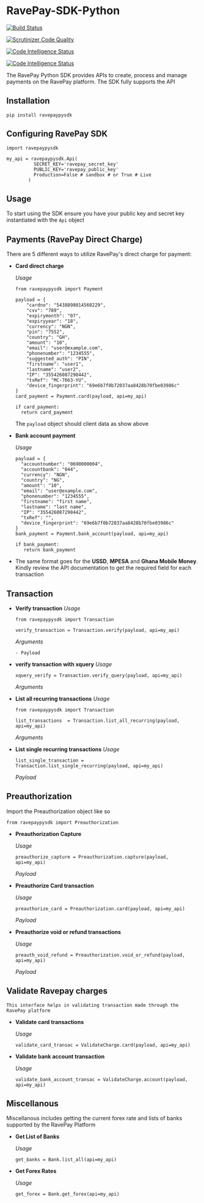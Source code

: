 # RavePay-SDK-Python
[![Build Status](https://travis-ci.org/johnchuks/RavePay-SDK-Python.svg?branch=master)](https://travis-ci.org/johnchuks/RavePay-SDK-Python)

[![Scrutinizer Code Quality](https://scrutinizer-ci.com/g/johnchuks/RavePay-SDK-Python/badges/quality-score.png?b=sdk-docs)](https://scrutinizer-ci.com/g/johnchuks/RavePay-SDK-Python/?branch=sdk-docs)

[![Code Intelligence Status](https://scrutinizer-ci.com/g/johnchuks/RavePay-SDK-Python/badges/code-intelligence.svg?b=sdk-docs)](https://scrutinizer-ci.com/code-intelligence)

[![Code Intelligence Status](https://scrutinizer-ci.com/g/johnchuks/RavePay-SDK-Python/badges/code-intelligence.svg?b=sdk-docs)](https://scrutinizer-ci.com/code-intelligence)

The RavePay Python SDK provides APIs to create, process and manage payments on the RavePay platform. The SDK fully supports the API

## Installation
`pip install ravepaypysdk`

## Configuring RavePay SDK
```
import ravepaypysdk

my_api = ravepaypysdk.Api(
          SECRET_KEY='ravepay_secret_key'
          PUBLIC_KEY='ravepay_public_key'
          Production=False # sandbox # or True # Live
        )
```

## Usage
To start using the SDK ensure you have your public key and secret key instantiated with the `Api` object 

## Payments (RavePay Direct Charge)
  There are 5 different ways to utilize RavePay's direct charge for payment:

  - **Card direct charge**

      *Usage*
      ```
      from ravepaypysdk import Payment

      payload = {
          "cardno": "5438898014560229",
          "cvv": "789",
          "expirymonth": "07",
          "expiryyear": "18",
          "currency": "NGN",
          "pin": "7552",
          "country": "GH",
          "amount": "10",
          "email": "user@example.com",
          "phonenumber": "1234555",
          "suggested_auth": "PIN",
          "firstname": "user1",
          "lastname": "user2",
          "IP": "355426087298442",
          "txRef": "MC-7663-YU",
          "device_fingerprint": "69e6b7f0b72037aa8428b70fbe03986c"
      }
      card_payment = Payment.card(payload, api=my_api)

      if card_payment:
        return card_payment
      ```
      The `payload` object should client data as show above 

  -  **Bank account payment**
     
     *Usage*
     ```
     payload = {
       "accountnumber": "0690000004",
       "accountbank": "044",
       "currency": "NGN",
       "country": "NG",
       "amount": "10",
       "email": "user@example.com",
       "phonenumber": "1234555",
       "firstname": "first name",
       "lastname": "last name",
       "IP": "355426087298442",
       "txRef": "",
       "device_fingerprint": "69e6b7f0b72037aa8428b70fbe03986c"
     }
     bank_payment = Payment.bank_account(payload, api=my_api)

     if bank_payment:
        return bank_payment

        ```
  - The same format goes for the **USSD**, **MPESA** and **Ghana Mobile Money**. Kindly review the API documentation to get the required field for each transaction

## Transaction

  - **Verify transaction**
      *Usage*
      ```
      from ravepaypysdk import Transaction

      verify_transaction = Transaction.verify(payload, api=my_api)

      ```
      *Arguments*

        - Payload 
  
  - **verify transaction with xquery**
      *Usage*
      ```
      xquery_verify = Transaction.verify_query(payload, api=my_api)

      ```
      *Arguments*

  - **List all recurring transactions**
    *Usage*
    ```
    from ravepaypysdk import Transaction

    list_transactions  = Transaction.list_all_recurring(payload, api=my_api)
    ```
    *Arguments*

  - **List single recurring transactions**
    *Usage*
    ```
    list_single_transaction = Transaction.list_single_recurring(payload, api=my_api)
    ```
     *Payload*

## Preauthorization 
  Import the Preauthorization object like so
  ```
  from ravepaypysdk import Preauthorization
  ```
  - **Preauthorization Capture**

    *Usage*
    ```
    preauthorize_capture = Preauthorization.capture(payload, api=my_api)
    ```
    *Payload*
  
  - **Preauthorize Card transaction**

    *Usage*
    ```
    preauthorize_card = Preauthorization.card(payload, api=my_api)

    ```
    *Payload*

  - **Preauthorize void or refund transactions**

    *Usage*
    ```
    preauth_void_refund = Preauthorization.void_or_refund(payload, api=my_api)
    ```

    *Payload*

 ## Validate Ravepay charges

    This interface helps in validating transaction made through the RavePay platform

  - **Validate card transactions**

    *Usage*
    ```
    validate_card_transac = ValidateCharge.card(payload, api=my_api)

    ```

  - **Validate bank account transaction**

    *Usage*
    ```
    validate_bank_account_transac = ValidateCharge.account(payload, api=my_api)
    ```

## Miscellanous 
  Miscellanous includes getting the current forex rate and lists of banks supported by the RavePay Platform

  - **Get List of Banks**

    *Usage*
    ```
    get_banks = Bank.list_all(api=my_api)
    ```

  - **Get Forex Rates**

    *Usage*
    ```
    get_forex = Bank.get_forex(api=my_api)
    ```









    

